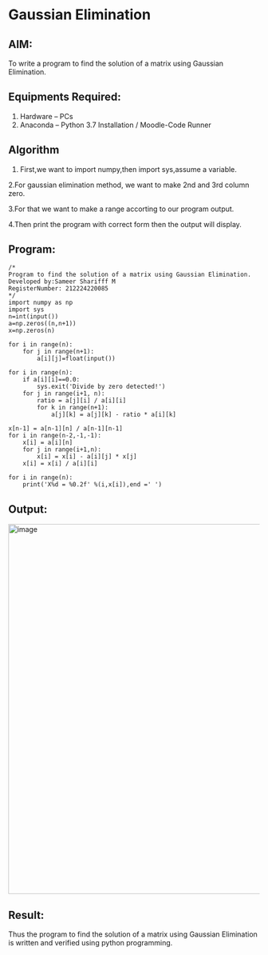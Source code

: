 # Gaussian Elimination

## AIM:
To write a program to find the solution of a matrix using Gaussian Elimination.

## Equipments Required:
1. Hardware – PCs
2. Anaconda – Python 3.7 Installation / Moodle-Code Runner

## Algorithm
1. First,we want to import numpy,then import sys,assume a variable.

2.For gaussian elimination method, we want to make 2nd and 3rd column zero.

3.For that we want to make a range accorting to our program output.

4.Then print the program with correct form then the output will display. 


## Program:
```
/*
Program to find the solution of a matrix using Gaussian Elimination.
Developed by:Sameer Sharifff M
RegisterNumber: 212224220085
*/
import numpy as np
import sys
n=int(input())
a=np.zeros((n,n+1))
x=np.zeros(n)

for i in range(n):
    for j in range(n+1):
        a[i][j]=float(input())
        
for i in range(n):
    if a[i][i]==0.0:
        sys.exit('Divide by zero detected!')
    for j in range(i+1, n):
        ratio = a[j][i] / a[i][i]
        for k in range(n+1):
            a[j][k] = a[j][k] - ratio * a[i][k]
            
x[n-1] = a[n-1][n] / a[n-1][n-1]
for i in range(n-2,-1,-1):
    x[i] = a[i][n]
    for j in range(i+1,n):
        x[i] = x[i] - a[i][j] * x[j]
    x[i] = x[i] / a[i][i]
        
for i in range(n):
    print('X%d = %0.2f' %(i,x[i]),end =' ')
```

## Output:
<img width="1089" height="740" alt="image" src="https://github.com/user-attachments/assets/af9a2cdb-4ab3-4616-bba9-37355d93d4ce" />



## Result:
Thus the program to find the solution of a matrix using Gaussian Elimination is written and verified using python programming.


